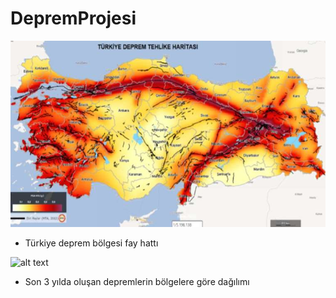 # DepremProjesi

![alt text](depremFayHattı.jpg)
* Türkiye deprem bölgesi fay hattı


![alt text](map.jpg)
* Son 3 yılda oluşan depremlerin bölgelere göre dağılımı 
